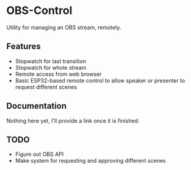 # OBS-Control

Utility for managing an OBS stream, remotely.

## Features
 - Stopwatch for last transition
 - Stopwatch for whole stream
 - Remote access from web browser
 - Basic ESP32-based remote control to allow speaker or presenter to request different scenes 

## Documentation
Nothing here yet, I'll provide a link once it is finished.

## TODO
 - Figure out OBS API
 - Make system for requesting and approving different scenes
